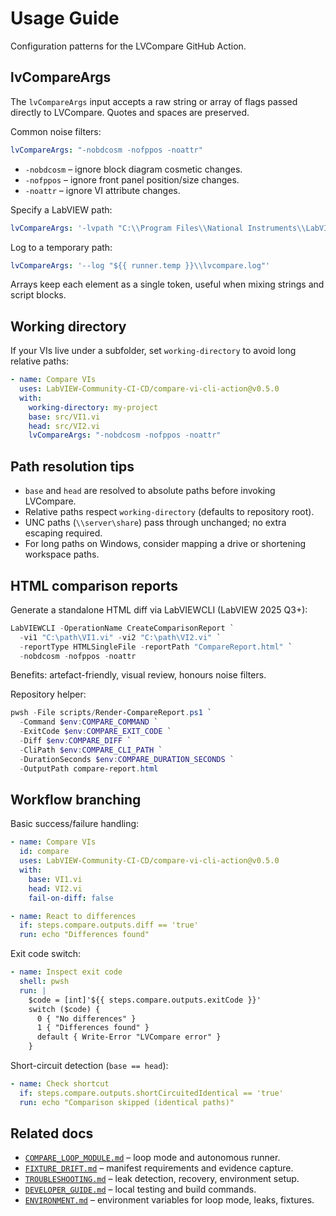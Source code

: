 <!-- markdownlint-disable-next-line MD041 -->
# Usage Guide

Configuration patterns for the LVCompare GitHub Action.

## lvCompareArgs

The `lvCompareArgs` input accepts a raw string or array of flags passed directly to LVCompare.
Quotes and spaces are preserved.

Common noise filters:

```yaml
lvCompareArgs: "-nobdcosm -nofppos -noattr"
```

- `-nobdcosm` – ignore block diagram cosmetic changes.
- `-nofppos` – ignore front panel position/size changes.
- `-noattr` – ignore VI attribute changes.

Specify a LabVIEW path:

```yaml
lvCompareArgs: '-lvpath "C:\\Program Files\\National Instruments\\LabVIEW 2025\\LabVIEW.exe"'
```

Log to a temporary path:

```yaml
lvCompareArgs: '--log "${{ runner.temp }}\\lvcompare.log"'
```

Arrays keep each element as a single token, useful when mixing strings and script blocks.

## Working directory

If your VIs live under a subfolder, set `working-directory` to avoid long relative paths:

```yaml
- name: Compare VIs
  uses: LabVIEW-Community-CI-CD/compare-vi-cli-action@v0.5.0
  with:
    working-directory: my-project
    base: src/VI1.vi
    head: src/VI2.vi
    lvCompareArgs: "-nobdcosm -nofppos -noattr"
```

## Path resolution tips

- `base` and `head` are resolved to absolute paths before invoking LVCompare.
- Relative paths respect `working-directory` (defaults to repository root).
- UNC paths (`\\server\share`) pass through unchanged; no extra escaping required.
- For long paths on Windows, consider mapping a drive or shortening workspace paths.

## HTML comparison reports

Generate a standalone HTML diff via LabVIEWCLI (LabVIEW 2025 Q3+):

```powershell
LabVIEWCLI -OperationName CreateComparisonReport `
  -vi1 "C:\path\VI1.vi" -vi2 "C:\path\VI2.vi" `
  -reportType HTMLSingleFile -reportPath "CompareReport.html" `
  -nobdcosm -nofppos -noattr
```

Benefits: artefact-friendly, visual review, honours noise filters.

Repository helper:

```powershell
pwsh -File scripts/Render-CompareReport.ps1 `
  -Command $env:COMPARE_COMMAND `
  -ExitCode $env:COMPARE_EXIT_CODE `
  -Diff $env:COMPARE_DIFF `
  -CliPath $env:COMPARE_CLI_PATH `
  -DurationSeconds $env:COMPARE_DURATION_SECONDS `
  -OutputPath compare-report.html
```

## Workflow branching

Basic success/failure handling:

```yaml
- name: Compare VIs
  id: compare
  uses: LabVIEW-Community-CI-CD/compare-vi-cli-action@v0.5.0
  with:
    base: VI1.vi
    head: VI2.vi
    fail-on-diff: false

- name: React to differences
  if: steps.compare.outputs.diff == 'true'
  run: echo "Differences found"
```

Exit code switch:

```yaml
- name: Inspect exit code
  shell: pwsh
  run: |
    $code = [int]'${{ steps.compare.outputs.exitCode }}'
    switch ($code) {
      0 { "No differences" }
      1 { "Differences found" }
      default { Write-Error "LVCompare error" }
    }
```

Short-circuit detection (`base == head`):

```yaml
- name: Check shortcut
  if: steps.compare.outputs.shortCircuitedIdentical == 'true'
  run: echo "Comparison skipped (identical paths)"
```

## Related docs

- [`COMPARE_LOOP_MODULE.md`](./COMPARE_LOOP_MODULE.md) – loop mode and autonomous runner.
- [`FIXTURE_DRIFT.md`](./FIXTURE_DRIFT.md) – manifest requirements and evidence capture.
- [`TROUBLESHOOTING.md`](./TROUBLESHOOTING.md) – leak detection, recovery, environment setup.
- [`DEVELOPER_GUIDE.md`](./DEVELOPER_GUIDE.md) – local testing and build commands.
- [`ENVIRONMENT.md`](./ENVIRONMENT.md) – environment variables for loop mode, leaks, fixtures.

